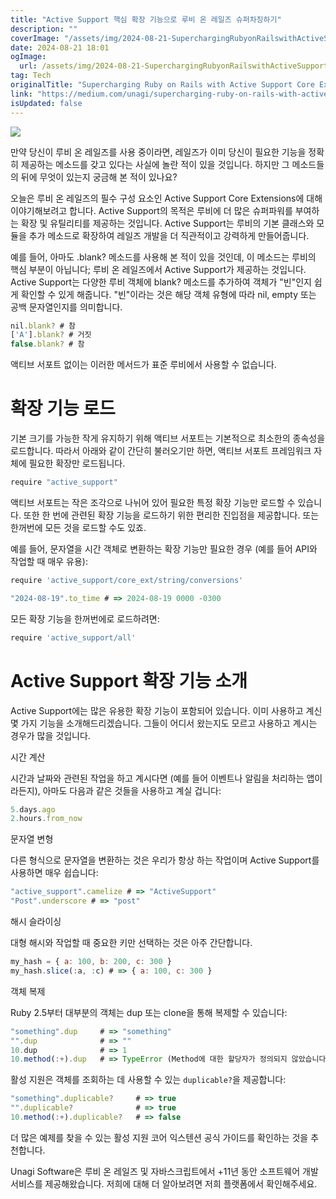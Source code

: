 ```yaml
---
title: "Active Support 핵심 확장 기능으로 루비 온 레일즈 슈퍼차징하기"
description: ""
coverImage: "/assets/img/2024-08-21-SuperchargingRubyonRailswithActiveSupportCoreExtensions_0.png"
date: 2024-08-21 18:01
ogImage: 
  url: /assets/img/2024-08-21-SuperchargingRubyonRailswithActiveSupportCoreExtensions_0.png
tag: Tech
originalTitle: "Supercharging Ruby on Rails with Active Support Core Extensions"
link: "https://medium.com/unagi/supercharging-ruby-on-rails-with-active-support-core-extensions-30aff2300168"
isUpdated: false
---
```



<img src="/assets/img/2024-08-21-SuperchargingRubyonRailswithActiveSupportCoreExtensions_0.png" />

만약 당신이 루비 온 레일즈를 사용 중이라면, 레일즈가 이미 당신이 필요한 기능을 정확히 제공하는 메소드를 갖고 있다는 사실에 놀란 적이 있을 것입니다. 하지만 그 메소드들의 뒤에 무엇이 있는지 궁금해 본 적이 있나요?

오늘은 루비 온 레일즈의 필수 구성 요소인 Active Support Core Extensions에 대해 이야기해보려고 합니다. Active Support의 목적은 루비에 더 많은 슈퍼파워를 부여하는 확장 및 유틸리티를 제공하는 것입니다. Active Support는 루비의 기본 클래스와 모듈을 추가 메소드로 확장하여 레일즈 개발을 더 직관적이고 강력하게 만들어줍니다.

예를 들어, 아마도 .blank? 메소드를 사용해 본 적이 있을 것인데, 이 메소드는 루비의 핵심 부분이 아닙니다; 루비 온 레일즈에서 Active Support가 제공하는 것입니다. Active Support는 다양한 루비 객체에 blank? 메소드를 추가하여 객체가 "빈"인지 쉽게 확인할 수 있게 해줍니다. "빈"이라는 것은 해당 객체 유형에 따라 nil, empty 또는 공백 문자열인지를 의미합니다.

<div class="content-ad"></div>

```js
nil.blank? # 참
['A'].blank? # 거짓
false.blank? # 참
```

액티브 서포트 없이는 이러한 메서드가 표준 루비에서 사용할 수 없습니다.

# 확장 기능 로드

기본 크기를 가능한 작게 유지하기 위해 액티브 서포트는 기본적으로 최소한의 종속성을 로드합니다. 따라서 아래와 같이 간단히 불러오기만 하면, 액티브 서포트 프레임워크 자체에 필요한 확장만 로드됩니다.


<div class="content-ad"></div>

```js
require "active_support"
```

액티브 서포트는 작은 조각으로 나뉘어 있어 필요한 특정 확장 기능만 로드할 수 있습니다. 또한 한 번에 관련된 확장 기능을 로드하기 위한 편리한 진입점을 제공합니다. 또는 한꺼번에 모든 것을 로드할 수도 있죠.

예를 들어, 문자열을 시간 객체로 변환하는 확장 기능만 필요한 경우 (예를 들어 API와 작업할 때 매우 유용):

```js
require 'active_support/core_ext/string/conversions'

"2024-08-19".to_time # => 2024-08-19 0000 -0300
```

<div class="content-ad"></div>

모든 확장 기능을 한꺼번에로 로드하려면:

```js
require 'active_support/all'
```

# Active Support 확장 기능 소개

Active Support에는 많은 유용한 확장 기능이 포함되어 있습니다. 이미 사용하고 계신 몇 가지 기능을 소개해드리겠습니다. 그들이 어디서 왔는지도 모르고 사용하고 계시는 경우가 많을 것입니다.

<div class="content-ad"></div>

시간 계산

시간과 날짜와 관련된 작업을 하고 계시다면 (예를 들어 이벤트나 알림을 처리하는 앱이라든지), 아마도 다음과 같은 것들을 사용하고 계실 겁니다:

```js
5.days.ago
2.hours.from_now
```

문자열 변형

<div class="content-ad"></div>

다른 형식으로 문자열을 변환하는 것은 우리가 항상 하는 작업이며 Active Support를 사용하면 매우 쉽습니다:

```js
"active_support".camelize # => "ActiveSupport"
"Post".underscore # => "post"
```

해시 슬라이싱

대형 해시와 작업할 때 중요한 키만 선택하는 것은 아주 간단합니다.

<div class="content-ad"></div>

```js
my_hash = { a: 100, b: 200, c: 300 }
my_hash.slice(:a, :c) # => { a: 100, c: 300 }
```

객체 복제

Ruby 2.5부터 대부분의 객체는 dup 또는 clone을 통해 복제할 수 있습니다:

```js
"something".dup     # => "something"
"".dup              # => ""
10.dup              # => 1
10.method(:+).dup   # => TypeError (Method에 대한 할당자가 정의되지 않았습니다)
```

<div class="content-ad"></div>

활성 지원은 객체를 조회하는 데 사용할 수 있는 `duplicable?`을 제공합니다:

```js
"something".duplicable?     # => true
"".duplicable?              # => true
10.method(:+).duplicable?   # => false
```

더 많은 예제를 찾을 수 있는 활성 지원 코어 익스텐션 공식 가이드를 확인하는 것을 추천합니다.

Unagi Software은 루비 온 레일즈 및 자바스크립트에서 +11년 동안 소프트웨어 개발 서비스를 제공해왔습니다. 저희에 대해 더 알아보려면 저희 플랫폼에서 확인해주세요.